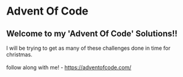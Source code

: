 # Advent Of Code

## Welcome to my 'Advent Of Code' Solutions!!

I will be trying to get as many of these challenges done in time for christmas.
<br />
<br />
follow along with me! - https://adventofcode.com/